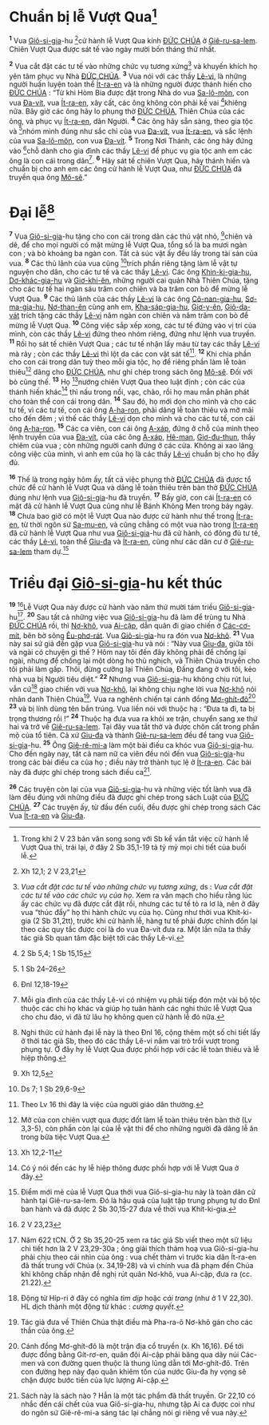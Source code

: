 # Chuẩn bị lễ Vượt Qua[^1-f80b72a9-a446-49db-8b3f-aa0d34a2d059]
<sup><b>1</b></sup> Vua [Giô-si-gia]()-hu [^1@-f80b72a9-a446-49db-8b3f-aa0d34a2d059]cử hành lễ Vượt Qua kính [ĐỨC CHÚA]() ở [Giê-ru-sa-lem](). Chiên Vượt Qua được sát tế vào ngày mười bốn tháng thứ nhất.

<sup><b>2</b></sup> Vua cắt đặt các tư tế vào những chức vụ tương xứng[^2-f80b72a9-a446-49db-8b3f-aa0d34a2d059] và khuyến khích họ yên tâm phục vụ Nhà [ĐỨC CHÚA](). <sup><b>3</b></sup> Vua nói với các thầy [Lê-vi](), là những người huấn luyện toàn thể [Ít-ra-en]() và là những người được thánh hiến cho [ĐỨC CHÚA]() : “Từ khi Hòm Bia được đặt trong Nhà do vua [Sa-lô-môn](), con vua [Đa-vít](), vua [Ít-ra-en](), xây cất, các ông không còn phải kề vai [^2@-f80b72a9-a446-49db-8b3f-aa0d34a2d059]khiêng nữa. Bây giờ các ông hãy lo phụng thờ [ĐỨC CHÚA](), Thiên Chúa của các ông, và phục vụ [Ít-ra-en](), dân Người. <sup><b>4</b></sup> Các ông hãy sẵn sàng, theo gia tộc và [^3@-f80b72a9-a446-49db-8b3f-aa0d34a2d059]nhóm mình đúng như sắc chỉ của vua [Đa-vít](), vua [Ít-ra-en](), và sắc lệnh của vua [Sa-lô-môn](), con vua [Đa-vít](). <sup><b>5</b></sup> Trong Nơi Thánh, các ông hãy đứng vào [^4@-f80b72a9-a446-49db-8b3f-aa0d34a2d059]chỗ dành cho gia đình các thầy [Lê-vi]() để phục vụ gia tộc anh em các ông là con cái trong dân[^3-f80b72a9-a446-49db-8b3f-aa0d34a2d059]. <sup><b>6</b></sup> Hãy sát tế chiên Vượt Qua, hãy thánh hiến và chuẩn bị cho anh em các ông cử hành lễ Vượt Qua, như [ĐỨC CHÚA]() đã truyền qua ông [Mô-sê]().”


# Đại lễ[^4-f80b72a9-a446-49db-8b3f-aa0d34a2d059]
<sup><b>7</b></sup> Vua [Giô-si-gia]()-hu tặng cho con cái trong dân các thú vật nhỏ, [^5@-f80b72a9-a446-49db-8b3f-aa0d34a2d059]chiên và dê, để cho mọi người có mặt mừng lễ Vượt Qua, tổng số là ba mươi ngàn con ; và bò khoảng ba ngàn con. Tất cả súc vật ấy đều lấy trong tài sản của vua. <sup><b>8</b></sup> Các thủ lãnh của vua cũng [^6@-f80b72a9-a446-49db-8b3f-aa0d34a2d059]trích phần riêng tặng làm lễ vật tự nguyện cho dân, cho các tư tế và các thầy [Lê-vi](). Các ông [Khin-ki-gia-hu](), [Dơ-khác-gia-hu]() và [Giơ-khi-ên](), những người cai quản Nhà Thiên Chúa, tặng cho các tư tế hai ngàn sáu trăm con chiên và ba trăm con bò để mừng lễ Vượt Qua. <sup><b>9</b></sup> Các thủ lãnh của các thầy [Lê-vi]() là các ông [Cô-nan-gia-hu](), [Sơ-ma-gia-hu](), [Nơ-than-ên]() cùng anh em, [Kha-sáp-gia-hu](), [Giơ-y-ên](), [Giô-da-vát]() trích tặng các thầy [Lê-vi]() năm ngàn con chiên và năm trăm con bò để mừng lễ Vượt Qua. <sup><b>10</b></sup> Công việc sắp xếp xong, các tư tế đứng vào vị trí của mình, còn các thầy [Lê-vi]() đứng theo nhóm riêng, đứng như lệnh vua truyền. <sup><b>11</b></sup> Rồi họ sát tế chiên Vượt Qua ; các tư tế nhận lấy máu từ tay các thầy [Lê-vi]() mà rảy ; còn các thầy [Lê-vi]() thì lột da các con vật sát tế[^5-f80b72a9-a446-49db-8b3f-aa0d34a2d059]. <sup><b>12</b></sup> Khi chia phần cho con cái trong dân tuỳ theo mỗi gia tộc, họ để riêng phần làm lễ toàn thiêu[^6-f80b72a9-a446-49db-8b3f-aa0d34a2d059] dâng cho [ĐỨC CHÚA](), như ghi chép trong sách ông [Mô-sê](). Đối với bò cũng thế. <sup><b>13</b></sup> Họ [^7@-f80b72a9-a446-49db-8b3f-aa0d34a2d059]nướng chiên Vượt Qua theo luật định ; còn các của thánh hiến khác[^7-f80b72a9-a446-49db-8b3f-aa0d34a2d059] thì nấu trong nồi, vạc, chảo, rồi họ mau mắn phân phát cho toàn thể con cái trong dân. <sup><b>14</b></sup> Sau đó, họ mới dọn cho mình và cho các tư tế, vì các tư tế, con cái ông [A-ha-ron](), phải dâng lễ toàn thiêu và mỡ mãi cho đến đêm ; vì thế các thầy [Lê-vi]() dọn cho mình và cho các tư tế, con cái ông [A-ha-ron](). <sup><b>15</b></sup> Các ca viên, con cái ông [A-xáp](), đứng ở chỗ của mình theo lệnh truyền của vua [Đa-vít](), của các ông [A-xáp](), [Hê-man](), [Giơ-đu-thun](), thầy chiêm của vua ; còn những người canh đứng ở các cửa. Không ai xao lãng công việc của mình, vì anh em của họ là các thầy [Lê-vi]() chuẩn bị cho họ đầy đủ.

<sup><b>16</b></sup> Thế là trong ngày hôm ấy, tất cả việc phụng thờ [ĐỨC CHÚA]() đã được tổ chức để cử hành lễ Vượt Qua và dâng lễ toàn thiêu trên bàn thờ [ĐỨC CHÚA]() đúng như lệnh vua [Giô-si-gia]()-hu đã truyền. <sup><b>17</b></sup> Bấy giờ, con cái [Ít-ra-en]() có mặt đã cử hành lễ Vượt Qua cũng như lễ Bánh Không Men trong bảy ngày. <sup><b>18</b></sup> Chưa bao giờ có một lễ Vượt Qua nào được cử hành như thế trong [Ít-ra-en](), từ thời ngôn sứ [Sa-mu-en](), và cũng chẳng có một vua nào trong [Ít-ra-en]() đã cử hành lễ Vượt Qua như vua [Giô-si-gia]()-hu đã cử hành, có đông đủ tư tế, các thầy [Lê-vi](), toàn thể [Giu-đa]() và [Ít-ra-en](), cũng như các dân cư ở [Giê-ru-sa-lem]() tham dự.[^8-f80b72a9-a446-49db-8b3f-aa0d34a2d059]


# Triều đại [Giô-si-gia]()-hu kết thúc
<sup><b>19</b></sup> [^8@-f80b72a9-a446-49db-8b3f-aa0d34a2d059]Lễ Vượt Qua này được cử hành vào năm thứ mười tám triều [Giô-si-gia]()-hu[^9-f80b72a9-a446-49db-8b3f-aa0d34a2d059]. <sup><b>20</b></sup> Sau tất cả những việc vua [Giô-si-gia]()-hu đã làm để trùng tu Nhà [ĐỨC CHÚA]() rồi, thì [Nơ-khô](), vua [Ai-cập](), dẫn quân đi giao chiến ở [Các-cơ-mít](), bên bờ sông [Êu-phơ-rát](). Vua [Giô-si-gia]()-hu ra đón vua [Nơ-khô](). <sup><b>21</b></sup> Vua này sai sứ giả đến gặp vua [Giô-si-gia]()-hu và nói : “Này vua [Giu-đa](), giữa tôi và ngài có chuyện gì thế ? Hôm nay tôi đến đây không phải để chống lại ngài, nhưng để chống lại một dòng họ thù nghịch, và Thiên Chúa truyền cho tôi phải làm gấp. Thôi, đừng cưỡng lại Thiên Chúa, Đấng đang ở với tôi, kẻo nhà vua bị Người tiêu diệt.” <sup><b>22</b></sup> Nhưng vua [Giô-si-gia]()-hu không chịu rút lui, vẫn cứ[^10-f80b72a9-a446-49db-8b3f-aa0d34a2d059] giao chiến với vua [Nơ-khô](), lại không chịu nghe lời vua [Nơ-khô]() nói nhân danh Thiên Chúa[^11-f80b72a9-a446-49db-8b3f-aa0d34a2d059]. Vua ra nghênh chiến tại cánh đồng [Mơ-ghít-đô]()[^12-f80b72a9-a446-49db-8b3f-aa0d34a2d059] <sup><b>23</b></sup> và bị lính dùng tên bắn trúng. Vua liền nói với thuộc hạ : “Đưa ta đi, ta bị trọng thương rồi !” <sup><b>24</b></sup> Thuộc hạ đưa vua ra khỏi xe trận, chuyển sang xe thứ hai và trở về [Giê-ru-sa-lem](). Tại đây vua tắt thở và được chôn cất trong phần mộ của tổ tiên. Cả xứ [Giu-đa]() và thành [Giê-ru-sa-lem]() đều để tang vua [Giô-si-gia]()-hu. <sup><b>25</b></sup> Ông [Giê-rê-mi-a]() làm một bài điếu ca khóc vua [Giô-si-gia]()-hu. Cho đến ngày nay, tất cả nam nữ ca viên đều nói đến vua [Giô-si-gia]()-hu trong các bài điếu ca của họ ; điều này trở thành tục lệ ở [Ít-ra-en](). Các bài này đã được ghi chép trong sách điếu ca[^13-f80b72a9-a446-49db-8b3f-aa0d34a2d059].

<sup><b>26</b></sup> Các truyện còn lại của vua [Giô-si-gia]()-hu và những việc tốt lành vua đã làm đều đúng với những điều đã được ghi chép trong sách Luật của [ĐỨC CHÚA](). <sup><b>27</b></sup> Các truyện ấy, từ đầu đến cuối, đều được ghi chép trong sách Các Vua [Ít-ra-en]() và [Giu-đa]().

[^1-f80b72a9-a446-49db-8b3f-aa0d34a2d059]: Trong khi 2 V 23 bản văn song song với Sb kể vắn tắt việc cử hành lễ Vượt Qua thì, trái lại, ở đây 2 Sb 35,1-19 tả tỷ mỷ mọi chi tiết của buổi lễ.
[^2-f80b72a9-a446-49db-8b3f-aa0d34a2d059]: *Vua cắt đặt các tư tế vào những chức vụ tương xứng*, ds : *Vua cắt đặt các tư tế vào các chức vụ của họ*. Xem ra văn mạch cho hiểu rằng lúc ấy các chức vụ đã được cắt đặt rồi, nhưng các tư tế tỏ ra lơ là, nên ở đây vua “thúc đẩy” họ thi hành chức vụ của họ. Cũng như thời vua Khít-ki-gia (2 Sb 31,2tt), trước khi cử hành lễ, hàng tư tế phải được chỉnh đốn lại theo các quy tắc được coi là do vua Đa-vít đưa ra. Một lần nữa ta thấy tác giả Sb quan tâm đặc biệt tới các thầy Lê-vi.
[^3-f80b72a9-a446-49db-8b3f-aa0d34a2d059]: Mỗi gia đình của các thầy Lê-vi có nhiệm vụ phải tiếp đón một vài bộ tộc thuộc các chi họ khác và giúp họ tuân hành các nghi thức lễ Vượt Qua cho chu đáo, vì đã từ lâu họ không quen cử hành lễ đó nữa.
[^4-f80b72a9-a446-49db-8b3f-aa0d34a2d059]: Nghi thức cử hành đại lễ này là theo Đnl 16, cộng thêm một số chi tiết lấy ở thời tác giả Sb, theo đó các thầy Lê-vi nắm vai trò trổi vượt trong phụng tự. Ở đây hy lễ Vượt Qua được phối hợp với các lễ toàn thiêu và lễ hiệp thông.
[^5-f80b72a9-a446-49db-8b3f-aa0d34a2d059]: Theo Lv 16 thì đây là việc của người giáo dân thường.
[^6-f80b72a9-a446-49db-8b3f-aa0d34a2d059]: Mỡ của con chiên vượt qua được đốt làm lễ toàn thiêu trên bàn thờ (Lv 3,3-5), còn phần còn lại của lễ vật thì để cho những người đã dâng lễ ăn trong bữa tiệc Vượt Qua.
[^7-f80b72a9-a446-49db-8b3f-aa0d34a2d059]: Có ý nói đến các hy lễ hiệp thông được phối hợp với lễ Vượt Qua ở đây.
[^8-f80b72a9-a446-49db-8b3f-aa0d34a2d059]: Điểm mới mẻ của lễ Vượt Qua thời vua Giô-si-gia-hu này là toàn dân cử hành tại Giê-ru-sa-lem. Đó là hậu quả của luật tập trung phụng tự do Đnl ban hành và đã được 2 Sb 30,15-27 đưa về thời vua Khít-ki-gia.
[^9-f80b72a9-a446-49db-8b3f-aa0d34a2d059]: Năm 622 tCN. Ở 2 Sb 35,20-25 xem ra tác giả Sb viết theo một sử liệu chi tiết hơn là 2 V 23,29-30a ; ông giải thích thảm hoạ vua Giô-si-gia-hu phải chịu theo cái nhìn của ông : vua chết thảm vì trước kia dân Ít-ra-en đã thất trung với Chúa (x. 34,19-28) và vì chính vua đã phạm đến Chúa khi không chấp nhận đề nghị rút quân Nơ-khô, vua Ai-cập, đưa ra (cc. 21.22).
[^10-f80b72a9-a446-49db-8b3f-aa0d34a2d059]: Động từ Híp-ri ở đây có nghĩa *tìm dịp* hoặc *cải trang* (như ở 1 V 22,30). HL dịch thành một động từ khác : *cương quyết*.
[^11-f80b72a9-a446-49db-8b3f-aa0d34a2d059]: Tác giả đưa về Thiên Chúa thật điều mà Pha-ra-ô Nơ-khô gán cho các thần của ông.
[^12-f80b72a9-a446-49db-8b3f-aa0d34a2d059]: Cánh đồng Mơ-ghít-đô là một trận địa cổ truyền (x. Kh 16,16). Để tới được đồng bằng Gít-rơ-en, quân đội Ai-cập phải băng qua dãy núi Các-men và con đường quen thuộc là thung lũng dẫn tới Mơ-ghít-đô. Trên con đường hẹp này đạo quân khiêm tốn của nước Giu-đa hy vọng sẽ chặn được bước tiến của lực lượng Ai-cập.
[^13-f80b72a9-a446-49db-8b3f-aa0d34a2d059]: Sách này là sách nào ? Hẳn là một tác phẩm đã thất truyền. Gr 22,10 có nhắc đến cái chết của vua Giô-si-gia-hu, nhưng tập Ai ca được coi như do ngôn sứ Giê-rê-mi-a sáng tác lại chẳng nói gì riêng về vua này.
[^1@-f80b72a9-a446-49db-8b3f-aa0d34a2d059]: Xh 12,1; 2 V 23,21
[^2@-f80b72a9-a446-49db-8b3f-aa0d34a2d059]: 2 Sb 5,4; 1 Sb 15,15
[^3@-f80b72a9-a446-49db-8b3f-aa0d34a2d059]: 1 Sb 24–26
[^4@-f80b72a9-a446-49db-8b3f-aa0d34a2d059]: Đnl 12,18-19
[^5@-f80b72a9-a446-49db-8b3f-aa0d34a2d059]: Xh 12,5
[^6@-f80b72a9-a446-49db-8b3f-aa0d34a2d059]: Ds 7; 1 Sb 29,6-9
[^7@-f80b72a9-a446-49db-8b3f-aa0d34a2d059]: Xh 12,2-11
[^8@-f80b72a9-a446-49db-8b3f-aa0d34a2d059]: 2 V 23,23